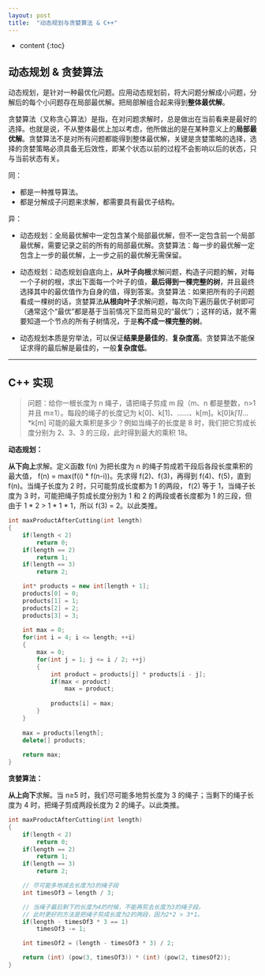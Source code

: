 ```yaml
---
layout: post
title:  "动态规划与贪婪算法 & C++"
---
```


* content
{:toc}

## 动态规划 & 贪婪算法

动态规划，是针对一种最优化问题。应用动态规划前，将大问题分解成小问题，分解后的每个小问题存在局部最优解。把局部解组合起来得到**整体最优解**。

贪婪算法（又称贪心算法）是指，在对问题求解时，总是做出在当前看来是最好的选择。也就是说，不从整体最优上加以考虑，他所做出的是在某种意义上的**局部最优解**。贪婪算法不是对所有问题都能得到整体最优解，关键是贪婪策略的选择，选择的贪婪策略必须具备无后效性，即某个状态以前的过程不会影响以后的状态，只与当前状态有关。

同：

- 都是一种推导算法。
- 都是分解成子问题来求解，都需要具有最优子结构。

异：

- 动态规划：全局最优解中一定包含某个局部最优解，但不一定包含前一个局部最优解，需要记录之前的所有的局部最优解。贪婪算法：每一步的最优解一定包含上一步的最优解，上一步之前的最优解无需保留。

- 动态规划：动态规划自底向上，**从叶子向根**求解问题，构造子问题的解，对每一个子树的根，求出下面每一个叶子的值，**最后得到一棵完整的树**，并且最终选择其中的最优值作为自身的值，得到答案。贪婪算法：如果把所有的子问题看成一棵树的话，贪婪算法**从根向叶子**求解问题，每次向下遍历最优子树即可（通常这个“最优”都是基于当前情况下显而易见的“最优”）；这样的话，就不需要知道一个节点的所有子树情况，于是**构不成一棵完整的树**。
- 动态规划本质是穷举法，可以保证**结果是最佳的**，**复杂度高**。贪婪算法不能保证求得的最后解是最佳的，一般**复杂度低**。

<!-- more --> <!-- 摘要预览与正文的分隔符 -->

---

## C++ 实现

> 问题：给你一根长度为 n 绳子，请把绳子剪成 m 段（m、n 都是整数，n>1 并且 m≥1）。每段的绳子的长度记为 k[0]、k[1]、……、k[m]。k[0]*k[1]*…*k[m] 可能的最大乘积是多少？例如当绳子的长度是 8 时，我们把它剪成长度分别为 2、3、3 的三段，此时得到最大的乘积 18。

**动态规划：**

**从下向上**求解。定义函数 f(n) 为把长度为 n 的绳子剪成若干段后各段长度乘积的最大值， f(n) = max(f(i) * f(n-i))。先求得 f(2)、f(3)，再得到 f(4)、f(5)，直到 f(n)。当绳子长度为 2 时，只可能剪成长度都为 1 的两段， f(2) 等于 1，当绳子长度为 3 时，可能把绳子剪成长度分别为 1 和 2 的两段或者长度都为 1 的三段，但由于 1 * 2 > 1 * 1 * 1，所以 f(3) = 2。以此类推。

```c++
int maxProductAfterCutting(int length)
{
    if(length < 2)
        return 0;
    if(length == 2)
        return 1;
    if(length == 3)
        return 2;

    int* products = new int[length + 1];
    products[0] = 0;
    products[1] = 1;
    products[2] = 2;
    products[3] = 3;
    
    int max = 0;
    for(int i = 4; i <= length; ++i)
    {
        max = 0;
        for(int j = 1; j <= i / 2; ++j)
        {
            int product = products[j] * products[i - j];
            if(max < product)
                max = product;
    
            products[i] = max;
        }
    }
    
    max = products[length];
    delete[] products;
    
    return max;
}
```

**贪婪算法：**

**从上向下**求解。当 n≥5 时，我们尽可能多地剪长度为 3 的绳子；当剩下的绳子长度为 4 时，把绳子剪成两段长度为 2 的绳子。以此类推。

```c++
int maxProductAfterCutting(int length)
{
    if(length < 2)
        return 0;
    if(length == 2)
        return 1;
    if(length == 3)
        return 2;

    // 尽可能多地减去长度为3的绳子段
    int timesOf3 = length / 3;

    // 当绳子最后剩下的长度为4的时候，不能再剪去长度为3的绳子段。
    // 此时更好的方法是把绳子剪成长度为2的两段，因为2*2 > 3*1。
    if(length - timesOf3 * 3 == 1)
        timesOf3 -= 1;

    int timesOf2 = (length - timesOf3 * 3) / 2;

    return (int) (pow(3, timesOf3)) * (int) (pow(2, timesOf2));
}
```

